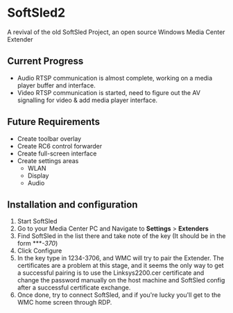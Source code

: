 # SoftSled2
A revival of the old SoftSled Project, an open source Windows Media Center Extender

## Current Progress
* Audio RTSP communication is almost complete, working on a media player buffer and interface.
* Video RTSP communication is started, need to figure out the AV signalling for video & add media player interface.

## Future Requirements
* Create toolbar overlay
* Create RC6 control forwarder
* Create full-screen interface
* Create settings areas
    * WLAN
    * Display
    * Audio

## Installation and configuration
1. Start SoftSled
2. Go to your Media Center PC and Navigate to **Settings** > **Extenders**
3. Find SoftSled in the list there and take note of the key (It should be in the form ****-370*)
4. Click Configure
5. In the key type in 1234-3706, and WMC will try to pair the Extender. The certificates are a problem at this stage, and it seems the only way to get a successful pairing is to use the Linksys2200.cer certificate and change the password manually on the host machine and SoftSled config after a successful certificate exchange.  
6. Once done, try to connect SoftSled, and if you're lucky you'll get to the WMC home screen through RDP.

